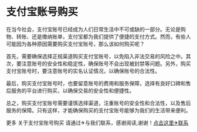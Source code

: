 # 支付宝账号购买

在当今社会，支付宝账号已经成为人们日常生活中不可或缺的一部分。无论是购物、转账、还是缴纳账单，支付宝都为我们提供了便捷的支付方式。然而，有些人可能因为各种原因需要购买支付宝账号，那么该如何购买呢？

首先，需要确保选择正规渠道购买支付宝账号，以免陷入非法交易的风险之中。其次，要注意账号的安全性和稳定性，确保账号不会出现被封禁等问题。另外，购买支付宝账号时，要注意账号的实名认证情况，以确保账号的合法性。

最后，购买支付宝账号时，也要留意账号的费用和服务保障，选择有良好口碑和售后服务的平台进行购买，以确保交易的安全性和便捷性。

总之，购买支付宝账号需要谨慎选择渠道，注重账号的安全性和合法性，以及售后服务的保障。只有这样，才能确保购买的支付宝账号能够为我们的生活带来便利。

更多 关于支付宝账号购买 请通过✈与我们联系，感谢阅读,谢谢！[点击这里✈联系](https://google2.com)